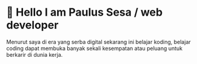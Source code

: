 # 👋 Hello I am Paulus Sesa / web developer
Menurut saya di era yang serba digital sekarang ini belajar koding, belajar coding dapat membuka banyak sekali kesempatan atau peluang untuk berkarir di dunia kerja.

<!--
**seanpaulsesa/seanpaulsesa** is a ✨ _special_ ✨ repository because its `README.md` (this file) appears on your GitHub profile.

Here are some ideas to get you started:

- 🔭 I’m currently working on ...
- 🌱 I’m currently learning ...
- 👯 I’m looking to collaborate on ...
- 🤔 I’m looking for help with ...
- 💬 Ask me about ...
- 📫 How to reach me: ...
- 😄 Pronouns: ...
- ⚡ Fun fact: ...
-->
